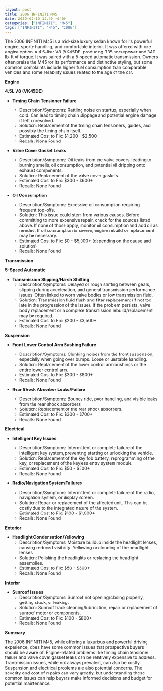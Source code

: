 ```yaml
---
layout: post
title: 2006 INFINITI M45
date: 2025-03-16 13:40 -0400
categories: ["INFINITI", "M45"]
tags: ["INFINITI", "M45", "2006"]
---
```

The 2006 INFINITI M45 is a mid-size luxury sedan known for its powerful engine, sporty handling, and comfortable interior. It was offered with one engine option: a 4.5-liter V8 (VK45DE) producing 335 horsepower and 340 lb-ft of torque. It was paired with a 5-speed automatic transmission. Owners often praise the M45 for its performance and distinctive styling, but some common complaints include higher fuel consumption than comparable vehicles and some reliability issues related to the age of the car.

**Engine**

**4.5L V8 (VK45DE)**

*   **Timing Chain Tensioner Failure**
    *   Description/Symptoms: Rattling noise on startup, especially when cold. Can lead to timing chain slippage and potential engine damage if left unresolved.
    *   Solution: Replacement of the timing chain tensioners, guides, and possibly the timing chain itself.
    *   Estimated Cost to Fix: $1,200 - $2,500+
    *   Recalls: None Found

*   **Valve Cover Gasket Leaks**
    *   Description/Symptoms: Oil leaks from the valve covers, leading to burning smells, oil consumption, and potential oil dripping onto exhaust components.
    *   Solution: Replacement of the valve cover gaskets.
    *   Estimated Cost to Fix: $300 - $600+
    *   Recalls: None Found

*   **Oil Consumption**
    *   Description/Symptoms: Excessive oil consumption requiring frequent top-offs.
    *   Solution: This issue could stem from various causes. Before committing to more expensive repair, check for the sources listed above. If none of those apply, monitor oil consumption and add oil as needed. If oil consumption is severe, engine rebuild or replacement may be necessary.
    *   Estimated Cost to Fix: $0 - $5,000+ (depending on the cause and solution)
    *   Recalls: None Found

**Transmission**

**5-Speed Automatic**

*   **Transmission Slipping/Harsh Shifting**
    *   Description/Symptoms: Delayed or rough shifting between gears, slipping during acceleration, and general transmission performance issues. Often linked to worn valve bodies or low transmission fluid.
    *   Solution: Transmission fluid flush and filter replacement (if not too late in the progression of the issue). If the problem persists, valve body replacement or a complete transmission rebuild/replacement may be required.
    *   Estimated Cost to Fix: $200 - $3,500+
    *   Recalls: None Found

**Suspension**

*   **Front Lower Control Arm Bushing Failure**
    *   Description/Symptoms: Clunking noises from the front suspension, especially when going over bumps. Loose or unstable handling.
    *   Solution: Replacement of the lower control arm bushings or the entire lower control arm.
    *   Estimated Cost to Fix: $300 - $800+
    *   Recalls: None Found

*   **Rear Shock Absorber Leaks/Failure**
    *   Description/Symptoms: Bouncy ride, poor handling, and visible leaks from the rear shock absorbers.
    *   Solution: Replacement of the rear shock absorbers.
    *   Estimated Cost to Fix: $300 - $700+
    *   Recalls: None Found

**Electrical**

*   **Intelligent Key Issues**
    *   Description/Symptoms: Intermittent or complete failure of the intelligent key system, preventing starting or unlocking the vehicle.
    *   Solution: Replacement of the key fob battery, reprogramming of the key, or replacement of the keyless entry system module.
    *   Estimated Cost to Fix: $50 - $500+
    *   Recalls: None Found

*   **Radio/Navigation System Failures**
    *   Description/Symptoms: Intermittent or complete failure of the radio, navigation system, or display screen.
    *   Solution: Repair or replacement of the affected unit.  This can be costly due to the integrated nature of the system.
    *   Estimated Cost to Fix: $100 - $1,000+
    *   Recalls: None Found

**Exterior**

*   **Headlight Condensation/Yellowing**
    *   Description/Symptoms: Moisture buildup inside the headlight lenses, causing reduced visibility. Yellowing or clouding of the headlight lenses.
    *   Solution: Polishing the headlights or replacing the headlight assemblies.
    *   Estimated Cost to Fix: $50 - $800+
    *   Recalls: None Found

**Interior**

*   **Sunroof Issues**
    *   Description/Symptoms: Sunroof not opening/closing properly, getting stuck, or leaking.
    *   Solution: Sunroof track cleaning/lubrication, repair or replacement of sunroof motor or components.
    *   Estimated Cost to Fix: $100 - $800+
    *   Recalls: None Found

**Summary**

The 2006 INFINITI M45, while offering a luxurious and powerful driving experience, does have some common issues that prospective buyers should be aware of. Engine-related problems like timing chain tensioner failure and valve cover gasket leaks can be relatively expensive to address. Transmission issues, while not always prevalent, can also be costly. Suspension and electrical problems are also potential concerns. The severity and cost of repairs can vary greatly, but understanding these common issues can help buyers make informed decisions and budget for potential maintenance.

